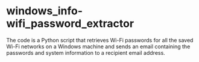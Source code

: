 # windows_info-wifi_password_extractor
The code is a Python script that retrieves Wi-Fi passwords for all the saved Wi-Fi networks on a Windows machine and sends an email containing the passwords and system information to a recipient email address.
